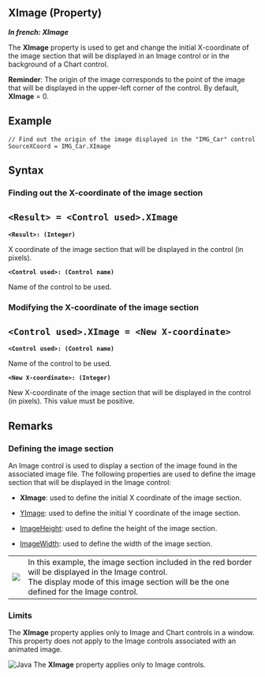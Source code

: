 


## XImage (Property)

***In french: XImage***
	



<a name="XUse"></a>
<a name="Use"></a>
<a name="description"></a>
The **XImage** property is used to get and change the initial X-coordinate of the image section that will be displayed in an Image control or in the background of a Chart control.

**Reminder**: The origin of the image corresponds to the point of the image that will be displayed in the upper-left corner of the control. By default, **XImage** = 0.


<a name="Example1"></a>
<a name="sample_code"></a>

## Example


```wl
// Find out the origin of the image displayed in the "IMG_Car" control
SourceXCoord = IMG_Car.XImage
```

<a name="XSYNTAX"></a>
<a name="SYNTAX1"></a>

## Syntax

### Finding out the X-coordinate of the image section

`<Result> = <Control used>.XImage`
---

**`<Result>: (Integer)`**

X coordinate of the image section that will be displayed in the control (in pixels).

**`<Control used>: (Control name)`**

Name of the control to be used.  


<a name="SYNTAX2"></a>

### Modifying the X-coordinate of the image section

`<Control used>.XImage = <New X-coordinate>`
---

**`<Control used>: (Control name)`**

Name of the control to be used.

**`<New X-coordinate>: (Integer)`**

New X-coordinate of the image section that will be displayed in the control (in pixels). This value must be positive.  



<a name="NOTE0"></a>
<a name="NOTE0_1"></a>

## Remarks


### Defining the image section
<a name="defining_the_image_section_ELTPARAGRAPHE000050"></a>

An Image control is used to display a section of the image found in the associated image file. The following properties are used to define the image section that will be displayed in the Image control:

- **XImage**: used to define the initial X coordinate of the image section.

- [YImage](../Proprietes/2510046.md): used to define the initial Y coordinate of the image section.

- [ImageHeight](../Proprietes/2510044.md): used to define the height of the image section.

- [ImageWidth](../Proprietes/2510066.md): used to define the width of the image section.





|   |   |
| --- | --- |
| ![](https://doc.pcsoft.fr/en-US/images/image.awp?langid=3&name=PortionImage.gif)<br> | In this example, the image section included in the red border will be displayed in the Image control.<br>The display mode of this image section will be the one defined for the Image control. |


<a name="NOTE0_2"></a>


### Limits
<a name="limits_ELTPARAGRAPHE000077"></a>

The **XImage** property applies only to Image and Chart controls in a window. This property does not apply to the Image controls associated with an animated image.

![Java](https://doc.pcsoft.fr/ext/images/us/JAVA.png) The **XImage** property applies only to Image controls.


